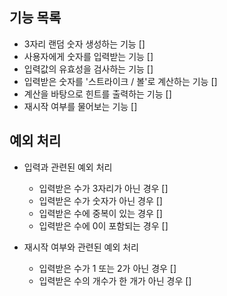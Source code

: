 ## 기능 목록

- 3자리 랜덤 숫자 생성하는 기능 []
- 사용자에게 숫자를 입력받는 기능 []
- 입력값의 유효성을 검사하는 기능 []
- 입력받은 숫자를 '스트라이크 / 볼'로 계산하는 기능 []
- 계산을 바탕으로 힌트를 출력하는 기능 []
- 재시작 여부를 물어보는 기능 []

## 예외 처리

- 입력과 관련된 예외 처리

  - 입력받은 수가 3자리가 아닌 경우 []
  - 입력받은 수가 숫자가 아닌 경우 []
  - 입력받은 수에 중복이 있는 경우 []
  - 입력받은 수에 0이 포함되는 경우 []

- 재시작 여부와 관련된 예외 처리
  - 입력받은 수가 1 또는 2가 아닌 경우 []
  - 입력받은 수의 개수가 한 개가 아닌 경우 []
